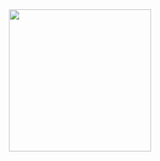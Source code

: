 <div align="center">
<img src="https://avatars.githubusercontent.com/u/134221101?s=400&u=247b0c55b2c89ad296a8230ae5faa2753bdab413&v=4" width="250">
</div>